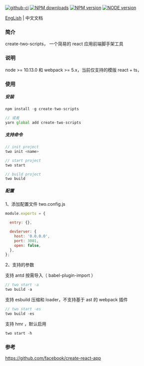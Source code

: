 [![github-ci][github-ci-img]][github-ci-url] [![NPM downloads][download-img]][download-url] [![NPM version][npm-version]][npm-version-url] [![NODE version][node-version]][node-version-url]

[github-ci-img]:https://img.shields.io/github/workflow/status/qiuysh/create-two-scripts/GitHub%20Actions%20CI%20workflow?logo=github&style=flat
[github-ci-url]:https://img.shields.io/github/workflow/status/qiuysh/create-two-scripts/GitHub%20Actions%20CI%20workflow
[download-img]: https://img.shields.io/npm/dm/create-two-scripts?style=flat
[download-url]: https://img.shields.io/npm/dm/create-two-scripts
[npm-version]: https://img.shields.io/npm/v/create-two-scripts?style=flat
[npm-version-url]: https://img.shields.io/npm/v/create-two-scripts
[node-version]: https://img.shields.io/node/v/create-two-scripts?style=flat
[node-version-url]: https://img.shields.io/node/v/create-two-scripts

[EngLish](./README.md) | 中文文档

### 简介

create-two-scripts， 一个简易的 react 应用前端脚手架工具

### 说明

node >= 10.13.0 和 webpack >= 5.x，当前仅支持的模版 react + ts，

### 使用

##### 安装

```js
npm install -g create-two-scripts

// 或者
yarn global add create-two-scripts
```

##### 支持命令

```js
// init project
two init <name>

// start project
two start

// build project
two build
```

##### 配置

1、添加配置文件 two.config.js 

```js
module.exports = {

  entry: {},

  devServer: {
    host: '0.0.0.0',
    port: 3001,
    open: false,
  },
};
```

2、支持的参数

支持 antd 按需导入（ babel-plugin-import ）

```js
// two start -a
two build -a
```

支持 esbuild 压缩和 loader，不支持基于 ast 的 webpack 插件

```js
// two start -es
two build -es
```

支持 hmr ，默认启用

```js
two start -h
```

### 参考

https://github.com/facebook/create-react-app